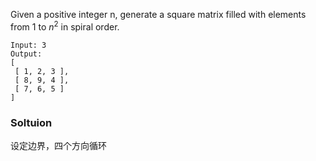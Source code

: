 Given a positive integer n, generate a square matrix filled with elements from 1 to $n^2$ in spiral order.

```
Input: 3
Output:
[
 [ 1, 2, 3 ],
 [ 8, 9, 4 ],
 [ 7, 6, 5 ]
]
```



### Soltuion

设定边界，四个方向循环



